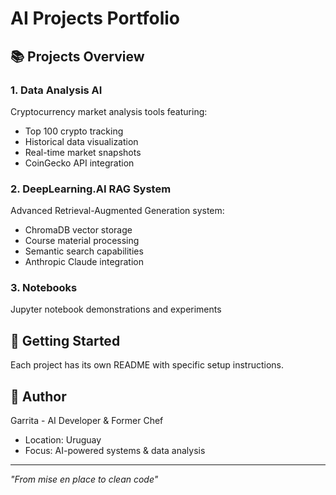 # AI Projects Portfolio

## 📚 Projects Overview

### 1. Data Analysis AI
Cryptocurrency market analysis tools featuring:
- Top 100 crypto tracking
- Historical data visualization
- Real-time market snapshots
- CoinGecko API integration

### 2. DeepLearning.AI RAG System
Advanced Retrieval-Augmented Generation system:
- ChromaDB vector storage
- Course material processing
- Semantic search capabilities
- Anthropic Claude integration

### 3. Notebooks
Jupyter notebook demonstrations and experiments

## 🚀 Getting Started

Each project has its own README with specific setup instructions.

## 👤 Author
Garrita - AI Developer & Former Chef
- Location: Uruguay
- Focus: AI-powered systems & data analysis

---
*"From mise en place to clean code"*